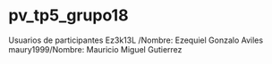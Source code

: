 # pv_tp5_grupo18
Usuarios de participantes 
Ez3k13L /Nombre: Ezequiel Gonzalo Aviles 
maury1999/Nombre: Mauricio Miguel Gutierrez
